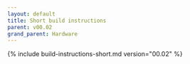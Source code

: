 ```yaml
---
layout: default
title: Short build instructions
parent: v00.02
grand_parent: Hardware
---
```


{% include build-instructions-short.md version="00.02" %}
